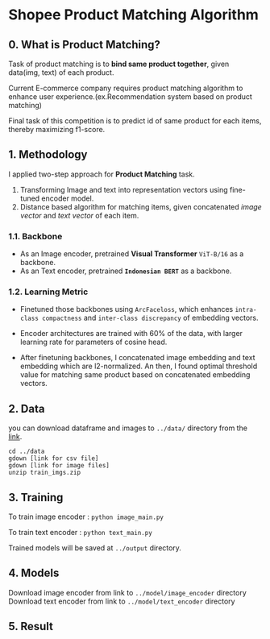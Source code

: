 # Shopee Product Matching Algorithm

## 0. What is Product Matching?
Task of product matching is to <b>bind same product together</b>, given data(img, text) of each product.

Current E-commerce company requires product matching algorithm to enhance user experience.(ex.Recommendation system based on product matching)

Final task of this competition is to predict id of same product for each items, thereby maximizing f1-score.

## 1. Methodology
I applied two-step approach for <b>Product Matching</b> task. 
    
1. Transforming Image and text into representation vectors using fine-tuned encoder model.
2. Distance based algorithm for matching items, given concatenated *image vector* and *text vector* of each item.

### 1.1. Backbone
* As an Image encoder, pretrained <b>Visual Transformer</b> ```ViT-B/16``` as a backbone.
* As an Text encoder, pretrained <b>```Indonesian BERT```</b> as a backbone.

### 1.2. Learning Metric
* Finetuned those backbones using ```ArcFaceloss```, which enhances ```intra-class compactness``` and ```inter-class discrepancy``` of embedding vectors.

* Encoder architectures are trained with 60% of the data, with larger learning rate for parameters of cosine head.

* After finetuning backbones, I concatenated image embedding and text embedding which are l2-normalized. An then, I found optimal threshold value for matching same product based on concatenated embedding vectors.</p>


## 2. Data
you can download dataframe and images to ```../data/``` directory from the [link](https://www.kaggle.com/c/shopee-product-matching/data).

``` 
cd ../data
gdown [link for csv file]
gdown [link for image files]
unzip train_imgs.zip
```

## 3. Training
To train image encoder : ```python image_main.py```

To train text encoder : ```python text_main.py```

Trained models will be saved at ```../output``` directory.

## 4. Models
Download image encoder from link to ```../model/image_encoder``` directory
Download text encoder from link to ```../model/text_encoder``` directory

## 5. Result
